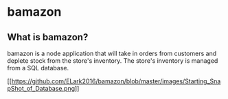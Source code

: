 # bamazon


## What is bamazon? 
bamazon is a node application that will take in orders from customers and deplete stock from the store's inventory. The store's inventory is managed from a SQL database. 

[[https://github.com/ELark2016/bamazon/blob/master/images/Starting_SnapShot_of_Database.png]]


